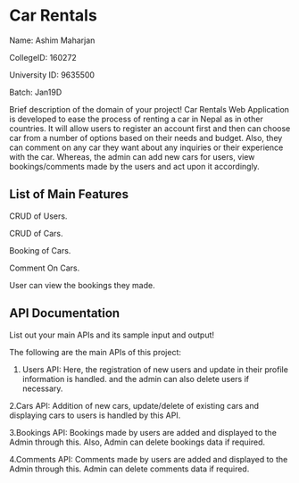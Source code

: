 # Car Rentals
Name: Ashim Maharjan

CollegeID: 160272

University ID: 9635500

Batch: Jan19D

Brief description of the domain of your project!
Car Rentals Web Application is developed to ease the process of renting a car in Nepal as in other countries. It will allow users to register an account first and then can choose car from a number of options based on their needs and budget. Also, they can comment on any car they want about any inquiries or their experience with the car. Whereas, the admin can add new cars for users, view bookings/comments made by the users and act upon it accordingly.

## List of Main Features
 CRUD of Users.

 CRUD of Cars.

 Booking of Cars.

 Comment On Cars.

 User can view the bookings they made.

## API Documentation
List out your main APIs and its sample input and output!

The following are the main APIs of this project:
1. Users API: Here, the registration of new users and update in their profile information is handled. and the admin can also delete users if necessary.

2.Cars API: Addition of new cars, update/delete of existing cars and displaying cars to users is handled by this API.

3.Bookings API: Bookings made by users are added and displayed to the Admin through this. Also, Admin can delete bookings data if required.

4.Comments API: Comments made by users are added and displayed to the Admin through this. Admin can delete comments data if required.


